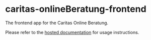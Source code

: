 # caritas-onlineBeratung-frontend

The frontend app for the Caritas Online Beratung.

Please refer to the [hosted documentation](https://caritasdeutschland.github.io/documentation/docs/setup/setup-frontend) for usage instructions.
